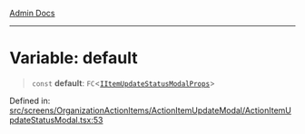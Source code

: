 [Admin Docs](/)

***

# Variable: default

> `const` **default**: `FC`\<[`IItemUpdateStatusModalProps`](../interfaces/IItemUpdateStatusModalProps.md)\>

Defined in: [src/screens/OrganizationActionItems/ActionItemUpdateModal/ActionItemUpdateStatusModal.tsx:53](https://github.com/PalisadoesFoundation/talawa-admin/blob/main/src/screens/OrganizationActionItems/ActionItemUpdateModal/ActionItemUpdateStatusModal.tsx#L53)

